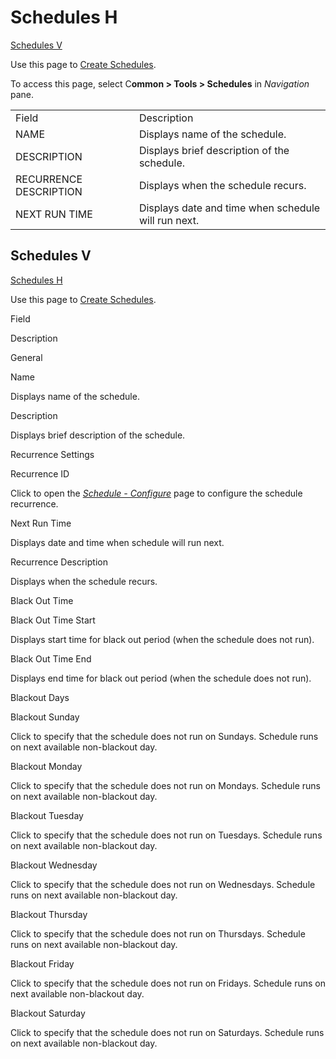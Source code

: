 # Schedules H

[Schedules V](#Schedules_V)

<div class="use">

Use this page to [Create Schedules](../Use_Cases/Create_Schedules.htm).

</div>

To access this page, select C<span style="font-weight: bold;">ommon \>
Tools \> Schedules</span> in
<span style="font-style: italic;">Navigation</span>
pane.

|                        |                                                     |
| ---------------------- | --------------------------------------------------- |
| Field                  | Description                                         |
| NAME                   | Displays name of the schedule.                      |
| DESCRIPTION            | Displays brief description of the schedule.         |
| RECURRENCE DESCRIPTION | Displays when the schedule recurs.                  |
| NEXT RUN TIME          | Displays date and time when schedule will run next. |

## <span id="Schedules_V"></span>Schedules V

[Schedules H](Schedules_H.htm)

<div class="use">

Use this page to [Create Schedules](../Use_Cases/Create_Schedules.htm).

</div>

Field

Description

General

Name

Displays name of the schedule.

Description

Displays brief description of the schedule.

Recurrence Settings

Recurrence ID

Click to open the *[Schedule - Configure](Schedule_Configure.htm)* page
to configure the schedule recurrence.

Next Run Time

Displays date and time when schedule will run next.

Recurrence Description

Displays when the schedule recurs.

Black Out Time

Black Out Time Start

Displays start time for black out period (when the schedule does not
run).

Black Out Time End

Displays end time for black out period (when the schedule does not run).

Blackout Days

Blackout Sunday

Click to specify that the schedule does not run on Sundays. Schedule
runs on next available non-blackout day.

Blackout Monday

Click to specify that the schedule does not run on Mondays. Schedule
runs on next available non-blackout day.

Blackout Tuesday

Click to specify that the schedule does not run on Tuesdays. Schedule
runs on next available non-blackout day.

Blackout Wednesday

Click to specify that the schedule does not run on Wednesdays. Schedule
runs on next available non-blackout day.

Blackout Thursday

Click to specify that the schedule does not run on Thursdays. Schedule
runs on next available non-blackout day.

Blackout Friday

Click to specify that the schedule does not run on Fridays. Schedule
runs on next available non-blackout day.

Blackout Saturday

Click to specify that the schedule does not run on Saturdays. Schedule
runs on next available non-blackout day.
